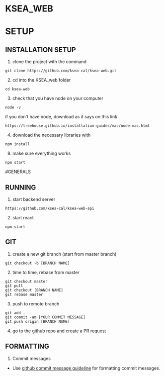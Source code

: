 # KSEA_WEB

# SETUP
## INSTALLATION SETUP

1. clone the project with the command
```
git clone https://github.com/ksea-cal/ksea-web.git
```
2. cd into the KSEA_web folder
```
cd ksea-web
```
3. check that you have node on your computer
```
node -v
```
if you don't have node, download as it says on this link
```
https://treehouse.github.io/installation-guides/mac/node-mac.html
```
4. download the necessary libraries with
```
npm install
```
8. make sure everything works
```
npm start
```

#GENERALS
## RUNNING
1. start backend server
```
https://github.com/ksea-cal/ksea-web-api
```
2. start react
```
npm start
```

## GIT
1. create a new git branch (start from master branch)
```
git checkout -b [BRANCH NAME]
```

2. time to time, rebase from master
```
git checkout master
git pull
git checkout [BRANCH NAME]
git rebase master
```

3. push to remote branch
```
git add .
git commit -am [YOUR COMMIT MESSAGE]
git push origin [BRANCH NAME]
```

4. go to the github repo and create a PR request


## FORMATTING

1. Commit messages
- Use [github commit message guideline](https://gist.github.com/develar/273e2eb938792cf5f86451fbac2bcd51) for formatting commit messages.